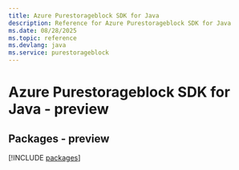 ```yaml
---
title: Azure Purestorageblock SDK for Java
description: Reference for Azure Purestorageblock SDK for Java
ms.date: 08/28/2025
ms.topic: reference
ms.devlang: java
ms.service: purestorageblock
---
```

# Azure Purestorageblock SDK for Java - preview
## Packages - preview
[!INCLUDE [packages](purestorageblock-index.md)]